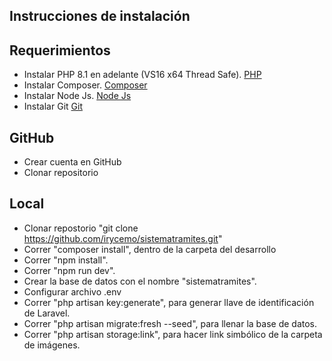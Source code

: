 ## Instrucciones de instalación

## Requerimientos

- Instalar PHP 8.1 en adelante (VS16 x64 Thread Safe).
<a href="https://windows.php.net/download#php-8.1">PHP</a>
- Instalar Composer.
<a href="https://getcomposer.org/">Composer</a>
- Instalar Node Js.
<a href="https://nodejs.org/en/">Node Js</a>
- Instalar Git
<a href="https://git-scm.com/">Git</a>

## GitHub

- Crear cuenta en GitHub
- Clonar repositorio

## Local

- Clonar repostorio "git clone https://github.com/irycemo/sistematramites.git"
- Correr  "composer install", dentro de la carpeta del desarrollo
- Correr "npm install".
- Correr "npm run dev".
- Crear la base de datos con el nombre "sistematramites".
- Configurar archivo .env
- Correr "php artisan key:generate", para generar llave de identificación de Laravel.
- Correr "php artisan migrate:fresh --seed", para llenar la base de datos.
- Correr "php artisan storage:link", para hacer link simbólico de la carpeta de imágenes.
